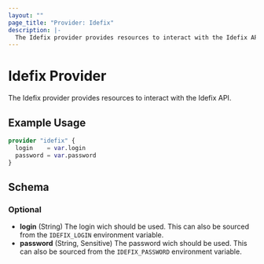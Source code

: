 ```yaml
---
layout: ""
page_title: "Provider: Idefix"
description: |-
  The Idefix provider provides resources to interact with the Idefix API.
---
```


# Idefix Provider

The Idefix provider provides resources to interact with the Idefix API.

## Example Usage

```terraform
provider "idefix" {
  login    = var.login
  password = var.password
}
```

<!-- schema generated by tfplugindocs -->
## Schema

### Optional

- **login** (String) The login wich should be used. This can also be sourced from the `IDEFIX_LOGIN` environment variable.
- **password** (String, Sensitive) The password wich should be used. This can also be sourced from the `IDEFIX_PASSWORD` environment variable.